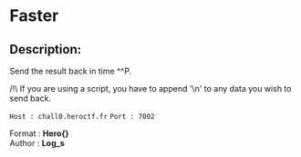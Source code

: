 
# Faster
## Description:
Send the result back in time ^^P.

/!\ If you are using a script, you have to append '\n' to any data you wish to send back.

`Host : chall0.heroctf.fr`
`Port : 7002`

Format : **Hero{}**<br>
Author : **Log_s**

